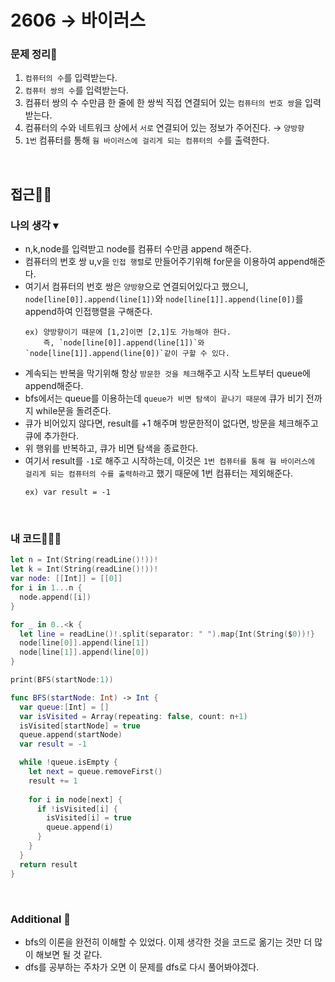 # 2606 → 바이러스
### 문제 정리📝
1. `컴퓨터의 수`를 입력받는다.
2. `컴퓨터 쌍의 수`를 입력받는다.
3. 컴퓨터 쌍의 수 수만큼 한 줄에 한 쌍씩 직접 연결되어 있는 `컴퓨터의 번호 쌍`을 입력받는다.
4. 컴퓨터의 수와 네트워크 상에서 `서로` 연결되어 있는 정보가 주어진다. → `양방향`
5. `1번` 컴퓨터를 통해 `웜 바이러스에 걸리게 되는 컴퓨터의 수`를 출력한다.

</br>

## 접근🚶🏻
### 나의 생각 ▾
- n,k,node를 입력받고 node를 컴퓨터 수만큼 append 해준다. 
- 컴퓨터의 번호 쌍 u,v을 `인접 행렬`로 만들어주기위해 for문을 이용하여 append해준다.
- 여기서 컴퓨터의 번호 쌍은 `양방향`으로 연결되어있다고 했으니, `node[line[0]].append(line[1])`와 `node[line[1]].append(line[0])`를 append하여 인접행렬을 구해준다.  
    ```
    ex) 양방향이기 때문에 [1,2]이면 [2,1]도 가능해야 한다. 
        즉, `node[line[0]].append(line[1])`와 `node[line[1]].append(line[0])`같이 구할 수 있다.
    ```
- 계속되는 반복을 막기위해 항상 `방문한 것을 체크`해주고 시작 노트부터 queue에 append해준다.
- bfs에서는 queue를 이용하는데 `queue가 비면 탐색이 끝나기 때문에` 큐가 비기 전까지 while문을 돌려준다.
- 큐가 비어있지 않다면, result를 +1 해주며 방문한적이 없다면, 방문을 체크해주고 큐에 추가한다.
- 위 행위를 반복하고, 큐가 비면 탐색을 종료한다.
- 여기서 result를 `-1`로 해주고 시작하는데, 이것은 `1번 컴퓨터를 통해 웜 바이러스에 걸리게 되는 컴퓨터의 수를 출력하라`고 했기 때문에 1번 컴퓨터는 제외해준다.  
    ```
    ex) var result = -1
    ```

</br>

### 내 코드👨🏻‍💻
```swift
let n = Int(String(readLine()!))!
let k = Int(String(readLine()!))!
var node: [[Int]] = [[0]]
for i in 1...n {
  node.append([i])
}

for _ in 0..<k {
  let line = readLine()!.split(separator: " ").map{Int(String($0))!}
  node[line[0]].append(line[1])
  node[line[1]].append(line[0])
}

print(BFS(startNode:1))

func BFS(startNode: Int) -> Int {
  var queue:[Int] = []
  var isVisited = Array(repeating: false, count: n+1)
  isVisited[startNode] = true
  queue.append(startNode)
  var result = -1

  while !queue.isEmpty {
    let next = queue.removeFirst()
    result += 1
    
    for i in node[next] {
      if !isVisited[i] {
        isVisited[i] = true
        queue.append(i)
      }
    }
  }
  return result
}
```

</br>

### Additional 📂
- bfs의 이론을 완전히 이해할 수 있었다. 이제 생각한 것을 코드로 옮기는 것만 더 많이 해보면 될 것 같다.
- dfs를 공부하는 주차가 오면 이 문제를 dfs로 다시 풀어봐야겠다.

